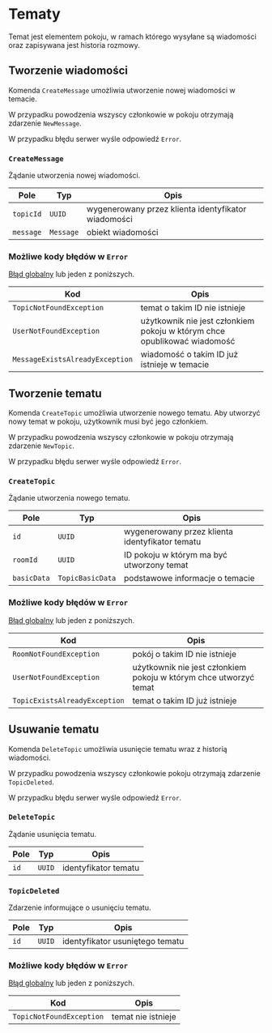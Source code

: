 # Tematy

Temat jest elementem pokoju, w ramach którego wysyłane są wiadomości oraz zapisywana jest historia rozmowy.

## Tworzenie wiadomości

Komenda `CreateMessage` umożliwia utworzenie nowej wiadomości w temacie.

W przypadku powodzenia wszyscy członkowie w pokoju otrzymają zdarzenie `NewMessage`.

W przypadku błędu serwer wyśle odpowiedź `Error`.

### `CreateMessage`

Żądanie utworzenia nowej wiadomości.

| Pole      | Typ       | Opis                                                |
|-----------|-----------|-----------------------------------------------------|
| `topicId` | `UUID`    | wygenerowany przez klienta identyfikator wiadomości |
| `message` | `Message` | obiekt wiadomości                                   |

### Możliwe kody błędów w `Error`

[Błąd globalny](errors.md#globalne-kody-błędów) lub jeden z poniższych.

| Kod                             | Opis                                                                     |
|---------------------------------|--------------------------------------------------------------------------|
| `TopicNotFoundException`        | temat o takim ID nie istnieje                                            |
| `UserNotFoundException`         | użytkownik nie jest członkiem pokoju w którym chce opublikować wiadomość |
| `MessageExistsAlreadyException` | wiadomość o takim ID już istnieje w temacie                              |

## Tworzenie tematu

Komenda `CreateTopic` umożliwia utworzenie nowego tematu. Aby utworzyć nowy temat w pokoju, użytkownik musi być jego członkiem.

W przypadku powodzenia wszyscy członkowie w pokoju otrzymają zdarzenie `NewTopic`.

W przypadku błędu serwer wyśle odpowiedź `Error`.

### `CreateTopic`

Żądanie utworzenia nowego tematu.

| Pole        | Typ              | Opis                                            |
|-------------|------------------|-------------------------------------------------|
| `id`        | `UUID`           | wygenerowany przez klienta identyfikator tematu |
| `roomId`    | `UUID`           | ID pokoju w którym ma być utworzony temat       |
| `basicData` | `TopicBasicData` | podstawowe informacje o temacie                 |

### Możliwe kody błędów w `Error`

[Błąd globalny](errors.md#globalne-kody-błędów) lub jeden z poniższych.

| Kod                           | Opis                                                              |
|-------------------------------|-------------------------------------------------------------------|
| `RoomNotFoundException`       | pokój o takim ID nie istnieje                                     |
| `UserNotFoundException`       | użytkownik nie jest członkiem pokoju w którym chce utworzyć temat |
| `TopicExistsAlreadyException` | temat o takim ID już istnieje                                     |

## Usuwanie tematu

Komenda `DeleteTopic` umożliwia usunięcie tematu wraz z historią wiadomości. 

W przypadku powodzenia wszyscy członkowie pokoju otrzymają zdarzenie `TopicDeleted`.

W przypadku błędu serwer wyśle odpowiedź `Error`.

### `DeleteTopic`

Żądanie usunięcia tematu.

| Pole | Typ    | Opis                 |
|------|--------|----------------------|
| `id` | `UUID` | identyfikator tematu |

### `TopicDeleted`

Zdarzenie informujące o usunięciu tematu.

| Pole | Typ    | Opis                            |
|------|--------|---------------------------------|
| `id` | `UUID` | identyfikator usuniętego tematu |

### Możliwe kody błędów w `Error`

[Błąd globalny](errors.md#globalne-kody-błędów) lub jeden z poniższych.

| Kod                      | Opis               |
|--------------------------|--------------------|
| `TopicNotFoundException` | temat nie istnieje |
